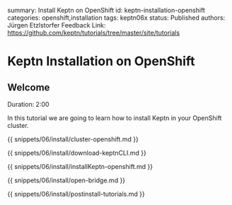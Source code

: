 summary: Install Keptn on OpenShift
id: keptn-installation-openshift
categories: openshift,installation
tags: keptn06x
status: Published 
authors: Jürgen Etzlstorfer
Feedback Link: https://github.com/keptn/tutorials/tree/master/site/tutorials


# Keptn Installation on OpenShift

## Welcome
Duration: 2:00

In this tutorial we are going to learn how to install Keptn in your OpenShift cluster.

{{ snippets/06/install/cluster-openshift.md }}

{{ snippets/06/install/download-keptnCLI.md }}

{{ snippets/06/install/installKeptn-openshift.md }}

{{ snippets/06/install/open-bridge.md }}

{{ snippets/06/install/postinstall-tutorials.md }}
